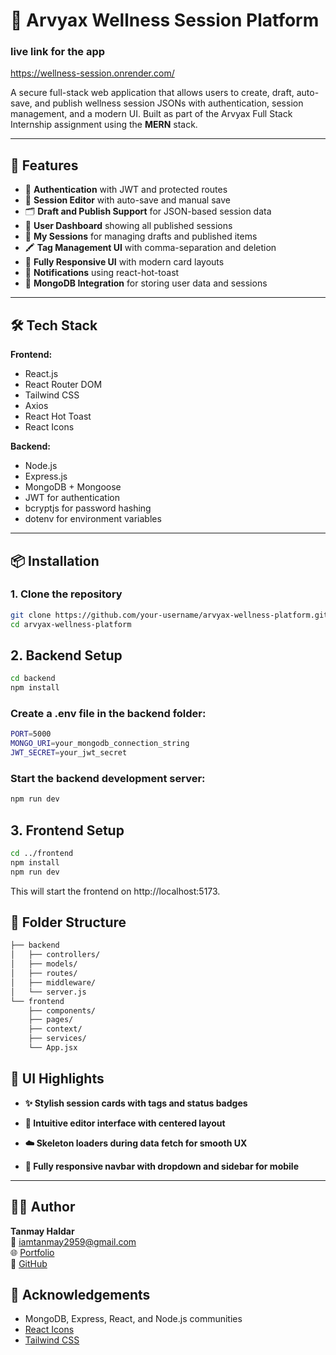 # 🧘 Arvyax Wellness Session Platform

### live link for the app
https://wellness-session.onrender.com/

A secure full-stack web application that allows users to create, draft, auto-save, and publish wellness session JSONs with authentication, session management, and a modern UI. Built as part of the Arvyax Full Stack Internship assignment using the **MERN** stack.

---

## 🚀 Features

- 🔐 **Authentication** with JWT and protected routes  
- 📝 **Session Editor** with auto-save and manual save  
- 🗂️ **Draft and Publish Support** for JSON-based session data  
- 🎯 **User Dashboard** showing all published sessions  
- 📁 **My Sessions** for managing drafts and published items  
- 🖍️ **Tag Management UI** with comma-separation and deletion  
- 🌙 **Fully Responsive UI** with modern card layouts  
- 🍞 **Notifications** using react-hot-toast  
- 💾 **MongoDB Integration** for storing user data and sessions  

---

## 🛠️ Tech Stack

**Frontend:**

- React.js  
- React Router DOM  
- Tailwind CSS  
- Axios  
- React Hot Toast  
- React Icons  

**Backend:**

- Node.js  
- Express.js  
- MongoDB + Mongoose  
- JWT for authentication  
- bcryptjs for password hashing  
- dotenv for environment variables  

---

## 📦 Installation

### 1. Clone the repository

```bash
git clone https://github.com/your-username/arvyax-wellness-platform.git
cd arvyax-wellness-platform
```
## 2. Backend Setup

```bash
cd backend
npm install
```

### Create a .env file in the backend folder:
 ```bash
PORT=5000
MONGO_URI=your_mongodb_connection_string
JWT_SECRET=your_jwt_secret
```
### Start the backend development server:
```bash
npm run dev
```

## 3. Frontend Setup
```bash
cd ../frontend
npm install
npm run dev
```
This will start the frontend on http://localhost:5173.

## 📂 Folder Structure
```bash
├── backend
│   ├── controllers/
│   ├── models/
│   ├── routes/
│   ├── middleware/
│   └── server.js
└── frontend
    ├── components/
    ├── pages/
    ├── context/
    ├── services/
    └── App.jsx
```
## 📸 UI Highlights

- **✨ Stylish session cards with tags and status badges**

- **🎨 Intuitive editor interface with centered layout**

- **☁️ Skeleton loaders during data fetch for smooth UX**

- **📱 Fully responsive navbar with dropdown and sidebar for mobile**

---

## 🧑‍💻 Author

**Tanmay Haldar**  
📧 [iamtanmay2959@gmail.com](mailto:iamtanmay2959@gmail.com)  
🌐 [Portfolio](https://tanmay-haldar0.onrender.com)  
🐙 [GitHub](https://github.com/tanmay-haldar0)


## 🙌 Acknowledgements


- MongoDB, Express, React, and Node.js communities  
- [React Icons](https://react-icons.github.io/react-icons)  
- [Tailwind CSS](https://tailwindcss.com)
